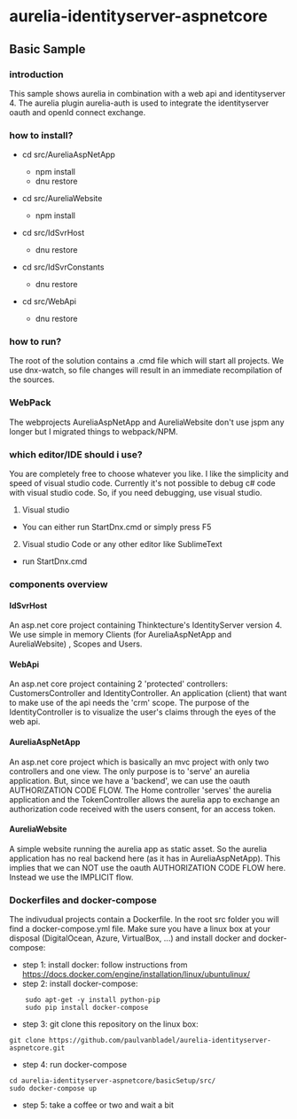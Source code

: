 # aurelia-identityserver-aspnetcore
## Basic Sample
### introduction
This sample shows aurelia in combination with a web api and identityserver 4. The aurelia plugin aurelia-auth is used to integrate the identityserver oauth and openId connect exchange.
### how to install?
  * cd src/AureliaAspNetApp
    * npm install
    * dnu restore
  
  * cd src/AureliaWebsite
    * npm install
  
  * cd src/IdSvrHost
    * dnu restore
  
  * cd src/IdSvrConstants
    * dnu restore
  
  * cd src/WebApi
    * dnu restore
    
### how to run?
The root of the solution contains a .cmd file which will start all projects. 
We use dnx-watch, so file changes will result in an immediate recompilation of the sources.

### WebPack
The webprojects AureliaAspNetApp and AureliaWebsite don't use jspm any longer but I migrated things to webpack/NPM.

### which editor/IDE should i use?
You are completely free to choose whatever you like. I like the simplicity and speed of visual studio code.
Currently it's not possible to debug c# code with visual studio code. So, if you need debugging, use visual studio.

1. Visual studio
  * You can either run StartDnx.cmd or simply press F5
     
2. Visual studio Code or any other editor like SublimeText
  * run StartDnx.cmd

### components overview
#### IdSvrHost
An asp.net core project containing Thinktecture's IdentityServer version 4. We use simple in memory Clients (for AureliaAspNetApp and AureliaWebsite) , Scopes and Users. 
#### WebApi
An asp.net core project containing 2 'protected' controllers: CustomersController and IdentityController. 
An application (client) that want to make use of the api needs the 'crm' scope. 
The purpose of the IdentityController is to visualize the user's claims through the eyes of the web api.
#### AureliaAspNetApp
An asp.net core project which is basically an mvc project with only two controllers and one view. The only purpose is to 'serve' an aurelia application. 
But, since we have a 'backend', we can use the oauth AUTHORIZATION CODE FLOW. The Home controller 'serves' the aurelia application 
and the TokenController allows the aurelia app to exchange an authorization code received with the users consent, for an access token.
#### AureliaWebsite
A simple website running the aurelia app as static asset. So the aurelia application has no real backend here (as it has in AureliaAspNetApp). 
This implies that we can NOT use the oauth AUTHORIZATION CODE FLOW here. Instead we use the IMPLICIT flow.

### Dockerfiles and docker-compose
The indivudual projects contain a Dockerfile. In the root src folder you will find a docker-compose.yml file.
Make sure you have a linux box at your disposal (DigitalOcean, Azure, VirtualBox, ...) and install docker
and docker-compose:

* step 1: install docker: follow instructions from https://docs.docker.com/engine/installation/linux/ubuntulinux/
* step 2: install docker-compose:
```
    sudo apt-get -y install python-pip
    sudo pip install docker-compose
```
* step 3: git clone this repository on the linux box:
```
git clone https://github.com/paulvanbladel/aurelia-identityserver-aspnetcore.git
```
* step 4: run docker-compose
```
cd aurelia-identityserver-aspnetcore/basicSetup/src/
sudo docker-compose up
```
* step 5: take a coffee or two and wait a bit


